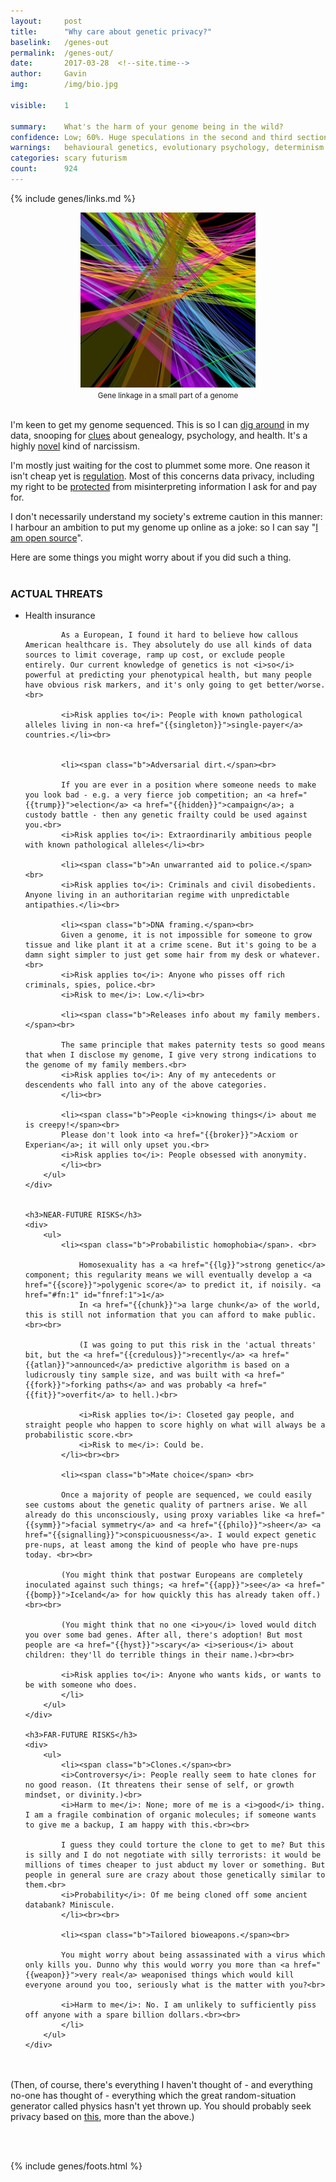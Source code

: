 ```yaml
---
layout:     post
title:      "Why care about genetic privacy?"
baselink:   /genes-out
permalink:  /genes-out/
date:       2017-03-28  <!--site.time-->
author:     Gavin   
img:		/img/bio.jpg

visible:    1

summary:    What's the harm of your genome being in the wild?
confidence:	Low; 60%. Huge speculations in the second and third sections.
warnings:   behavioural genetics, evolutionary psychology, determinism
categories: scary futurism
count: 		924
---
```

{%	include genes/links.md	%} 

<div align="center"><img src="/img/bio.jpg" /><br>
<small>Gene linkage in a small part of a genome</small></div><br>


I'm keen to get my genome sequenced. This is so I can [dig around][open] in my data, snooping for [clues][snp] about genealogy, psychology, and health. It's a highly [novel][diy] kind of narcissism.

I'm mostly just waiting for the cost to plummet some more. One reason it isn't cheap yet is [regulation][regs]. Most of this concerns data privacy, including my right to be [protected][alex] from misinterpreting information I ask for and pay for. 

I don't necessarily understand my society's extreme caution in this manner: I harbour an ambition to put my genome up online as a joke: so I can say "[I am open source][ftp]".

Here are some things you might worry about if you did such a thing.<br><br>


<div class="accordion">
	<h3>ACTUAL THREATS</h3>
	<div>
		<ul>
			<li><span class="b">Health insurance</span> <br>

			As a European, I found it hard to believe how callous American healthcare is. They absolutely do use all kinds of data sources to limit coverage, ramp up cost, or exclude people entirely. Our current knowledge of genetics is not <i>so</i> powerful at predicting your phenotypical health, but many people have obvious risk markers, and it's only going to get better/worse. <br>

			<i>Risk applies to</i>: People with known pathological alleles living in non-<a href="{{singleton}}">single-payer</a> countries.</li><br>


			<li><span class="b">Adversarial dirt.</span><br> 

			If you are ever in a position where someone needs to make you look bad - e.g. a very fierce job competition; an <a href="{{trump}}">election</a> <a href="{{hidden}}">campaign</a>; a custody battle - then any genetic frailty could be used against you.<br>
			<i>Risk applies to</i>: Extraordinarily ambitious people with known pathological alleles</li><br>

			<li><span class="b">An unwarranted aid to police.</span><br>
			<i>Risk applies to</i>: Criminals and civil disobedients. Anyone living in an authoritarian regime with unpredictable antipathies.</li><br>

			<li><span class="b">DNA framing.</span><br>
			Given a genome, it is not impossible for someone to grow tissue and like plant it at a crime scene. But it's going to be a damn sight simpler to just get some hair from my desk or whatever.<br>
			<i>Risk applies to</i>: Anyone who pisses off rich criminals, spies, police.<br>
			<i>Risk to me</i>: Low.</li><br>

			<li><span class="b">Releases info about my family members.</span><br>

			The same principle that makes paternity tests so good means that when I disclose my genome, I give very strong indications to the genome of my family members.<br>
			<i>Risk applies to</i>: Any of my antecedents or descendents who fall into any of the above categories.
			</li><br>
			
			<li><span class="b">People <i>knowing things</i> about me is creepy!</span><br>
			Please don't look into <a href="{{broker}}">Acxiom or Experian</a>; it will only upset you.<br>
			<i>Risk applies to</i>: People obsessed with anonymity.
			</li><br>
		</ul>
	</div>


	<h3>NEAR-FUTURE RISKS</h3>
	<div>
		<ul>
			<li><span class="b">Probabilistic homophobia</span>. <br> 
			
				Homosexuality has a <a href="{{lg}}">strong genetic</a> component; this regularity means we will eventually develop a <a href="{{score}}">polygenic score</a> to predict it, if noisily. <a href="#fn:1" id="fnref:1">1</a>
				In <a href="{{chunk}}">a large chunk</a> of the world, this is still not information that you can afford to make public. <br><br>

				(I was going to put this risk in the 'actual threats' bit, but the <a href="{{credulous}}">recently</a> <a href="{{atlan}}">announced</a> predictive algorithm is based on a ludicrously tiny sample size, and was built with <a href="{{fork}}">forking paths</a> and was probably <a href="{{fit}}">overfit</a> to hell.)<br>

				<i>Risk applies to</i>: Closeted gay people, and straight people who happen to score highly on what will always be a probabilistic score.<br>
				<i>Risk to me</i>: Could be.
			</li><br><br>

			<li><span class="b">Mate choice</span> <br>

			Once a majority of people are sequenced, we could easily see customs about the genetic quality of partners arise. We all already do this unconsciously, using proxy variables like <a href="{{symm}}">facial symmetry</a> and <a href="{{philo}}">sheer</a> <a href="{{signalling}}">conspicuousness</a>. I would expect genetic pre-nups, at least among the kind of people who have pre-nups today. <br><br>

			(You might think that postwar Europeans are completely inoculated against such things; <a href="{{app}}">see</a> <a href="{{bomp}}">Iceland</a> for how quickly this has already taken off.)<br><br>

			(You might think that no one <i>you</i> loved would ditch you over some bad genes. After all, there's adoption! But most people are <a href="{{hyst}}">scary</a> <i>serious</i> about children: they'll do terrible things in their name.)<br><br>

			<i>Risk applies to</i>: Anyone who wants kids, or wants to be with someone who does. 
			</li>
		</ul>
	</div>

	<h3>FAR-FUTURE RISKS</h3>
	<div>
		<ul>
			<li><span class="b">Clones.</span><br>
			<i>Controversy</i>: People really seem to hate clones for no good reason. (It threatens their sense of self, or growth mindset, or divinity.)<br>
			<i>Harm to me</i>: None; more of me is a <i>good</i> thing. I am a fragile combination of organic molecules; if someone wants to give me a backup, I am happy with this.<br><br> 

			I guess they could torture the clone to get to me? But this is silly and I do not negotiate with silly terrorists: it would be millions of times cheaper to just abduct my lover or something. But people in general sure are crazy about those genetically similar to them.<br> 
			<i>Probability</i>: Of me being cloned off some ancient databank? Miniscule.
			</li><br><br>

			<li><span class="b">Tailored bioweapons.</span><br>

			You might worry about being assassinated with a virus which only kills you. Dunno why this would worry you more than <a href="{{weapon}}">very real</a> weaponised things which would kill everyone around you too, seriously what is the matter with you?<br>

			<i>Harm to me</i>: No. I am unlikely to sufficiently piss off anyone with a spare billion dollars.<br><br> 
			</li>
		</ul>
	</div>
</div>

<br><br>
(Then, of course, there's everything I haven't thought of - and everything no-one has thought of - everything which the great random-situation generator called physics hasn't yet thrown up. You should probably seek privacy based on [this][Chester], more than the above.)

<br><br>

[ftp]:		ftp://ftp.ncbi.nih.gov/genomes/H_sapiens
[snp]: 		http://www.snpedia.com/index.php/SNPedia:FAQ
[diy]:		https://en.wikipedia.org/wiki/Do-it-yourself_biology
[open]:		https://www.open-bio.org/wiki/Main_Page
[regs]:		https://en.wikipedia.org/wiki/23andMe#FDA
[alex]:		http://slatestarcodex.com/2013/11/26/a-letter-i-will-probably-send-to-the-fda/
[weapon]:	https://en.wikipedia.org/wiki/List_of_U.S._biological_weapons_topics#Weaponized_biological_agents
[Chester]:			https://en.wikipedia.org/wiki/G._K._Chesterton#Chesterton.27s_fence

{%  include genes/foots.html %}